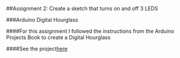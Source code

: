 ##Assignment 2: Create a sketch that turns on and off 3 LEDS

###Arduino Digital Hourglass

####For this assignment I followed the instructions from the Arduino Projects Book to create a Digital Hourglass

####See the project[here](https://www.youtube.com/watch?v=fky4Wl2dXYg)
